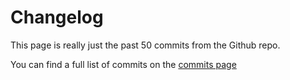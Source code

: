 # Changelog

This page is really just the past 50 commits from the Github repo.

You can find a full list of commits on the [commits page](https://github.com/MajesticString/sniper/commits)

<!-- start changelog -->
